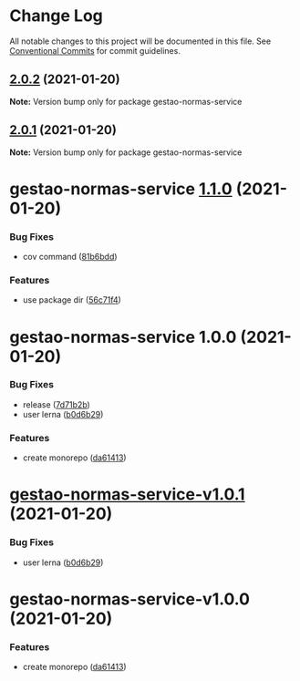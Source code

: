 # Change Log

All notable changes to this project will be documented in this file.
See [Conventional Commits](https://conventionalcommits.org) for commit guidelines.

## [2.0.2](https://github.com/tecidosbr/gestao-normas-service/compare/v2.3.0...v2.0.2) (2021-01-20)

**Note:** Version bump only for package gestao-normas-service





## [2.0.1](https://github.com/tecidosbr/gestao-normas-service/compare/v1.3.0...v2.0.1) (2021-01-20)

**Note:** Version bump only for package gestao-normas-service





# gestao-normas-service [1.1.0](https://github.com/tecidosbr/gestao-normas/compare/gestao-normas-service@1.0.0...gestao-normas-service@1.1.0) (2021-01-20)


### Bug Fixes

* cov command ([81b6bdd](https://github.com/tecidosbr/gestao-normas/commit/81b6bdd604fd16574cef62a1478a213df0081fdf))


### Features

* use package dir ([56c71f4](https://github.com/tecidosbr/gestao-normas/commit/56c71f4cd1945241b7f2fc339f7fb8f8cfeb4146))

# gestao-normas-service 1.0.0 (2021-01-20)


### Bug Fixes

* release ([7d71b2b](https://github.com/tecidosbr/gestao-normas-service/commit/7d71b2b4ba3431fad4b17da80f2f2c21b185a068))
* user lerna ([b0d6b29](https://github.com/tecidosbr/gestao-normas-service/commit/b0d6b2972cd3f1bb00dce4a47b9880bcf25816fe))


### Features

* create monorepo ([da61413](https://github.com/tecidosbr/gestao-normas-service/commit/da6141338537906ff50a65c62f9665d5d7789477))

# [gestao-normas-service-v1.0.1](https://github.com/tecidosbr/gestao-normas-service/compare/gestao-normas-service-v1.0.0...gestao-normas-service-v1.0.1) (2021-01-20)


### Bug Fixes

* user lerna ([b0d6b29](https://github.com/tecidosbr/gestao-normas-service/commit/b0d6b2972cd3f1bb00dce4a47b9880bcf25816fe))

# gestao-normas-service-v1.0.0 (2021-01-20)


### Features

* create monorepo ([da61413](https://github.com/tecidosbr/gestao-normas-service/commit/da6141338537906ff50a65c62f9665d5d7789477))
